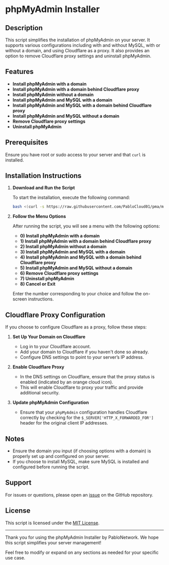 # phpMyAdmin Installer

## Description

This script simplifies the installation of phpMyAdmin on your server. It supports various configurations including with and without MySQL, with or without a domain, and using Cloudflare as a proxy. It also provides an option to remove Cloudflare proxy settings and uninstall phpMyAdmin.

## Features

- **Install phpMyAdmin with a domain**
- **Install phpMyAdmin with a domain behind Cloudflare proxy**
- **Install phpMyAdmin without a domain**
- **Install phpMyAdmin and MySQL with a domain**
- **Install phpMyAdmin and MySQL with a domain behind Cloudflare proxy**
- **Install phpMyAdmin and MySQL without a domain**
- **Remove Cloudflare proxy settings**
- **Uninstall phpMyAdmin**

## Prerequisites

Ensure you have root or sudo access to your server and that `curl` is installed.

## Installation Instructions

1. **Download and Run the Script**

   To start the installation, execute the following command:

   ```bash
   bash <(curl -s https://raw.githubusercontent.com/PabloCloud01/pma/main/main.sh)

2. **Follow the Menu Options**

   After running the script, you will see a menu with the following options:

   - **0) Install phpMyAdmin with a domain**
   - **1) Install phpMyAdmin with a domain behind Cloudflare proxy**
   - **2) Install phpMyAdmin without a domain**
   - **3) Install phpMyAdmin and MySQL with a domain**
   - **4) Install phpMyAdmin and MySQL with a domain behind Cloudflare proxy**
   - **5) Install phpMyAdmin and MySQL without a domain**
   - **6) Remove Cloudflare proxy settings**
   - **7) Uninstall phpMyAdmin**
   - **8) Cancel or Exit**

   Enter the number corresponding to your choice and follow the on-screen instructions.

## Cloudflare Proxy Configuration

If you choose to configure Cloudflare as a proxy, follow these steps:

1. **Set Up Your Domain on Cloudflare**

   - Log in to your Cloudflare account.
   - Add your domain to Cloudflare if you haven't done so already.
   - Configure DNS settings to point to your server’s IP address.

2. **Enable Cloudflare Proxy**

   - In the DNS settings on Cloudflare, ensure that the proxy status is enabled (indicated by an orange cloud icon).
   - This will enable Cloudflare to proxy your traffic and provide additional security.

3. **Update phpMyAdmin Configuration**

   - Ensure that your `phpMyAdmin` configuration handles Cloudflare correctly by checking for the `$_SERVER['HTTP_X_FORWARDED_FOR']` header for the original client IP addresses.

## Notes

- Ensure the domain you input (if choosing options with a domain) is properly set up and configured on your server.
- If you choose to install MySQL, make sure MySQL is installed and configured before running the script.

## Support

For issues or questions, please open an [issue](https://github.com/PabloCloud01/pma/issues) on the GitHub repository.

## License

This script is licensed under the [MIT License](LICENSE).

---

Thank you for using the phpMyAdmin Installer by PabloNetwork. We hope this script simplifies your server management!


Feel free to modify or expand on any sections as needed for your specific use case.
